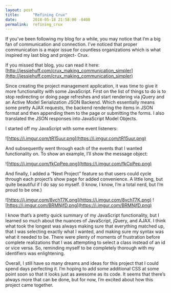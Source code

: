 ```yaml
---
layout: post
title:      "Refining Crux"
date:       2018-05-18 21:58:00 -0400
permalink:  refining_crux
---
```


If you’ve been following my blog for a while, you may notice that I’m a big fan of communication and connection. I’ve noticed that proper communication is a major issue for countless organizations which is what inspired my last blog and project- Crux. 

If you missed that blog, you can read it here: [http://jessiehuff.com/crux_making_communication_simpler](http://jessiehuff.com/crux_making_communication_simpler)

Since creating the project management application, it was time to give it more functionality with some JavaScript. First on the list of things to do is to stop redirecting or doing page refreshes and start rendering via jQuery and an Active Model Serialization JSON Backend. Which essentially means some pretty AJAX requests, the backend rendering the items in JSON format and then appending them to the page or submitting the forms. I also translated the JSON responses into JavaScript Model Objects. 


I started off my JavaScript with some event listeners: 

 ![https://i.imgur.com/tR15uur.png](https://i.imgur.com/tR15uur.png)
 

And subsequently went through each of the events that I wanted functionality on. To show an example, I’ll show the message object: 

![https://i.imgur.com/fkCpPep.png](https://i.imgur.com/fkCpPep.png)
 
 

And finally, I added a “Next Project” feature so that users could cycle through each project’s show page for added convenience. A little long, but quite beautiful if I do say so myself. (I know, I know, I’m a total nerd, but I’m proud to be one.) 
 
 ![https://i.imgur.com/8vchT7K.png](https://i.imgur.com/8vchT7K.png)
 ![https://i.imgur.com/BRMNjfD.png](https://i.imgur.com/BRMNjfD.png)
 


I know that’s a pretty quick summary of my JavaScript functionality, but I learned so much about the nuances of JavaScript, jQuery, and AJAX. I think what took the longest was always making sure that everything matched up, that I was selecting exactly what I wanted, and making sure my syntax was what it needed to be. There were plenty of moments of frustration before complete realizations that I was attempting to select a class instead of an id or vice versa. So, reminding myself to be completely thorough with my identifiers was enlightening.  


Overall, I still have so many dreams and ideas for this project that I could spend days perfecting it. I’m hoping to add some additional CSS at some point soon so that it looks just as awesome as its code. It seems that there’s always more that can be done, but for now, I’m excited about how this project came together. 

